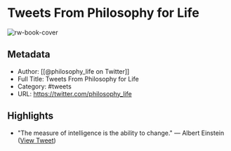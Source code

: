 # Tweets From Philosophy for Life

![rw-book-cover](https://pbs.twimg.com/profile_images/1699888228860334080/el3-CR0v.jpg)

## Metadata
- Author: [[@philosophy_life on Twitter]]
- Full Title: Tweets From Philosophy for Life
- Category: #tweets
- URL: https://twitter.com/philosophy_life

## Highlights
- "The measure of intelligence is the ability to change." 
  ― Albert Einstein ([View Tweet](https://twitter.com/philosophy_life/status/1744653236383182892))
